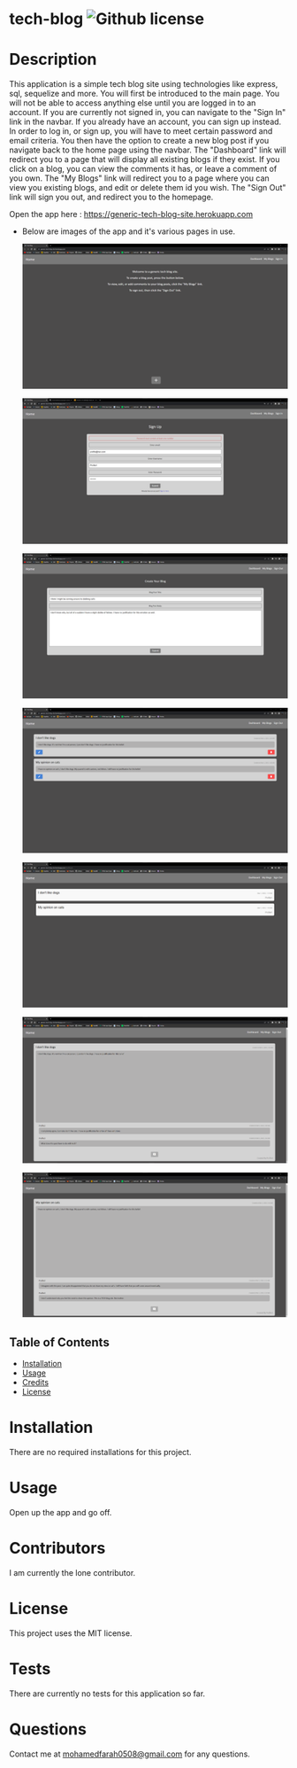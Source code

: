 # tech-blog ![Github license](https://img.shields.io/badge/license-MIT-blue.svg)

# Description

This application is a simple tech blog site using technologies like express, sql, sequelize and more.
You will first be introduced to the main page. You will not be able to access anything else until you are logged in to an account.
If you are currently not signed in, you can navigate to the "Sign In" link in the navbar.
If you already have an account, you can sign up instead.
In order to log in, or sign up, you will have to meet certain password and email criteria.
You then have the option to create a new blog post if you navigate back to the home page using the navbar.
The "Dashboard" link will redirect you to a page that will display all existing blogs if they exist.
If you click on a blog, you can view the comments it has, or leave a comment of you own.
The "My Blogs" link will redirect you to a page where you can view you existing blogs, and edit or delete them id you wish.
The "Sign Out" link will sign you out, and redirect you to the homepage.

Open the app here : https://generic-tech-blog-site.herokuapp.com

- Below are images of the app and it's various pages in use.

  ![Getting Started](img/screenshot6.png)

  ![Getting Started](img/screenshot1.png)

  ![Getting Started](img/screenshot7.png)

  ![Getting Started](img/screenshot5.png)

  ![Getting Started](img/screenshot4.png)

  ![Getting Started](img/screenshot3.png)

  ![Getting Started](img/screenshot2.png)

## Table of Contents

- [Installation](#installation)
- [Usage](#usage)
- [Credits](#credits)
- [License](#license)

# Installation

There are no required installations for this project.

# Usage

Open up the app and go off.

# Contributors

I am currently the lone contributor.

# License

This project uses the MIT license.

# Tests

There are currently no tests for this application so far.

# Questions

Contact me at mohamedfarah0508@gmail.com for any questions.
